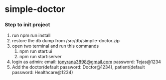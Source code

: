 # simple-doctor

### Step to init project
  1. run npm run install
  2. restore the db dump from /src/db/simpile-doctor.zip
  3. open two terminal and run this commands 
     1. npm run start:ui
     2. npm run start:server
  4. login as admin: email: tonyrana3898@gmail.com password: Tejas@1234
  5. Add the doctor(default password: Doctor@1234), patient(default password: Healthcare@1234)
